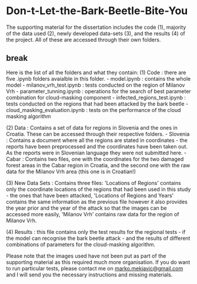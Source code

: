 # Don-t-Let-the-Bark-Beetle-Bite-You

The supporting material for the dissertation includes the code (1), majority of the data used (2), newly developed data-sets (3), and the results (4) of the project. All of these are accessed through their own folders.

## break

Here is the list of all the folders and what they contain: 
  (1) Code : there are five .ipynb folders avaialble in this folder.
        - model.ipynb : contains the whole model
        - milanov_vrh_test.ipynb : tests conducted on the region of Milanov Vrh
        - parameter_tunning.ipynb : operations for the search of best parameter combination for cloud-masking component
        - infected_regions_test.ipynb : tests conducted on the regions that had been attacked by the bark beetle
        - cloud_masking_evaluation.ipynb : tests on the performance of the cloud masking algorithm
        
  (2) Data : Contains a set of data for regions in Slovenia and the ones in Croatia. These can be accessed           through their respective folders.
        - Slovenia : Contains a document where all the regions are stated in coordinates - the reports have been preprocessed and the coordinates have been taken out. As the reports were in Slovenian language they were not submitted here.
        - Cabar : Contains two files, one with the coordinates for the two damaged forest areas in the Cabar region in Croatia, and the second one with the raw data for the Milanov Vrh area (this one is in Croatian!)
        
  (3) New Data Sets : Contains three files: 'Locations of Regions' contains only the coordinate locations of the regions that had been used in this study - the ones that have been attacked, 'Locations of Regions and Years' contains the same information as the previous file however it also provides the year prior and the year of the attack so that the images can be accessed more easily, 'Milanov Vrh' contains raw data for the region of Milanov Vrh.
  
  (4) Results : this file contains only the test results for the regional tests - if the model can recognise the bark beetle attack - and the results of different combinations of parameters for the cloud-masking algorithm. 
  
  
Please note that the images used have not been put as part of the supporting material as this required much more organisation. If you do want to run particular tests, please contact me on marko.mekjavic@gmail.com and I will send you the necessary instructions and missing materials.
